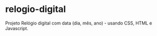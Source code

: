 # relogio-digital
Projeto Relógio digital com data (dia, mês, ano) - usando CSS, HTML e Javascript.
